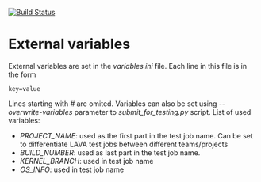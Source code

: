 [![Build Status](https://travis-ci.org/mwasilew/lava-test-plans.svg?branch=master)](https://travis-ci.org/mwasilew/lava-test-plans)

# External variables

External variables are set in the *variables.ini* file. Each line in this file
is in the form
```
key=value
```
Lines starting with *#* are omited. Variables can also be set using
*--overwrite-variables* parameter to *submit_for_testing.py* script. List of used
variables:

 * *PROJECT_NAME*: used as the first part in the test job name. Can be set to
   differentiate LAVA test jobs between different teams/projects
 * *BUILD_NUMBER*: used as last part in the test job name.
 * *KERNEL_BRANCH*: used in test job name
 * *OS_INFO*: used in test job name
